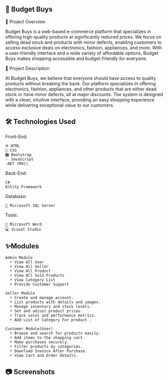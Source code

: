 🛒 Budget Buys
-

📖 Project Overview

Budget Buys is a web-based e-commerce platform that specializes in offering high-quality products at significantly reduced prices. We focus on selling dead stock and products with minor defects, enabling customers to access exclusive deals on electronics, fashion, appliances, and more. With a user-friendly interface and a wide variety of affordable options, Budget Buys makes shopping accessible and budget-friendly for everyone.

📝 Project Description

At Budget Buys, we believe that everyone should have access to quality products without breaking the bank. Our platform specializes in offering electronics, fashion, appliances, and other products that are either dead stock or have minor defects, all at major discounts. The system is designed with a clean, intuitive interface, providing an easy shopping experience while delivering exceptional value to our customers.

🛠️ Technologies Used
-

Front-End:

    🌐 HTML
    🎨 CSS
    🅱️ Bootstrap
    ✨ JavaScript
    .NET (MVC)
Back-End:

    C#
    Entity Framework
    
Database:

    💾 Microsoft SQL Server
    
Tools:
    
    📝 Microsoft Word
    💻 Visual Studio

✨Modules
-

    Admin Module
      • View All User
      • View All Seller
      • View All Product
      • View All Sold Products
      • View Category List
      • Provide Customer Support
    
    Seller Module
      • Create and manage account.
      • List products with details and images.
      • Manage inventory and stock levels.
      • Set and adjust product prices.
      • Track sales and performance metrics. 
      • Add List of Category For product .
    
    Customer Module(User)
      • Browse and search for products easily.
      • Add items to the shopping cart.
      • Make purchases securely.
      • Filter products by categories.
      • Download Invoice After Purchase.
      • View Cart and Order Details.

📷 Screenshots
-




